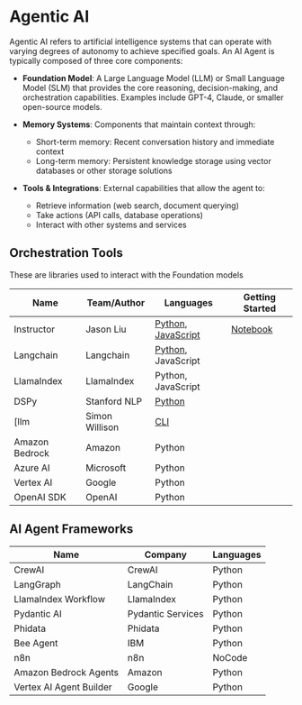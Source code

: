 # Agentic AI

Agentic AI refers to artificial intelligence systems that can operate with varying degrees of autonomy to achieve specified goals. An AI Agent is typically composed of three core components:

- **Foundation Model**: A Large Language Model (LLM) or Small Language Model (SLM) that provides the core reasoning, decision-making, and orchestration capabilities. Examples include GPT-4, Claude, or smaller open-source models.

- **Memory Systems**: Components that maintain context through:
  - Short-term memory: Recent conversation history and immediate context
  - Long-term memory: Persistent knowledge storage using vector databases or other storage solutions
  
- **Tools & Integrations**: External capabilities that allow the agent to:
  - Retrieve information (web search, document querying)
  - Take actions (API calls, database operations)
  - Interact with other systems and services

## Orchestration Tools

These are libraries used to interact with the Foundation models

| Name | Team/Author | Languages | Getting Started |
|---|---|---|---|
Instructor  | Jason Liu | [Python](https://python.useinstructor.com/), [JavaScript](https://js.useinstructor.com/) | [Notebook](tools/instructor/Getting_Started.ipynb) |
Langchain    | Langchain   | [Python](https://python.langchain.com/docs/introduction/), JavaScript | |
LlamaIndex  | LlamaIndex  | Python, JavaScript | |
DSPy       | Stanford NLP | [Python](https://dspy.ai/) | |
[llm  | Simon Willison | [CLI](https://llm.datasette.io/en/stable/) | |
Amazon Bedrock | Amazon | Python | |
Azure AI | Microsoft | Python | |
Vertex AI | Google | Python | |
OpenAI SDK | OpenAI | Python | |

## AI Agent Frameworks

| Name | Company | Languages |
|---|---|---|
CrewAI |  CrewAI | Python |
LangGraph |  LangChain | Python |
LlamaIndex Workflow | LlamaIndex | Python |
Pydantic AI | Pydantic Services | Python |
Phidata | Phidata | Python |
Bee Agent |  IBM | Python |
n8n |  n8n | NoCode |
Amazon Bedrock Agents | Amazon | Python |
Vertex AI Agent Builder | Google | Python |
